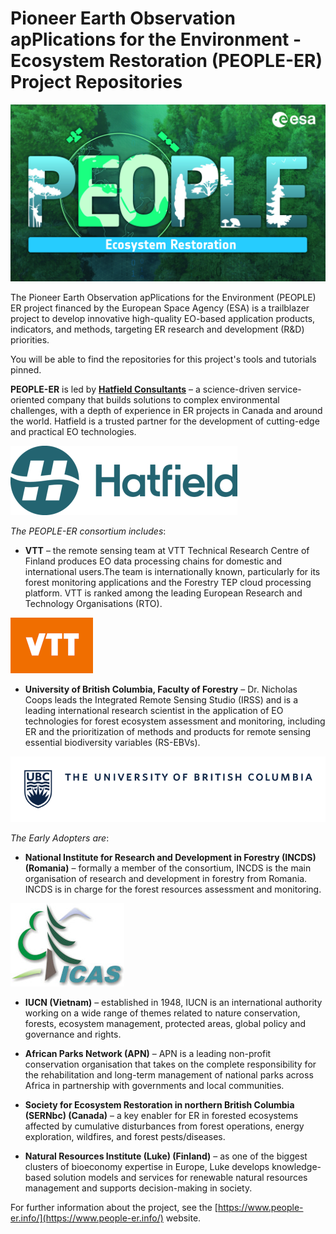 # Pioneer Earth Observation apPlications for the Environment - Ecosystem Restoration (PEOPLE-ER) Project Repositories


![image](asset/pEOple_KV-Ecosystem_Restorarion.jpg)


The Pioneer Earth Observation apPlications for the Environment (PEOPLE) ER project financed by the European Space Agency (ESA) is a trailblazer project to develop innovative high-quality EO-based application products, indicators, and methods, targeting ER research and development (R&D) priorities.

You will be able to find the repositories for this project's tools and tutorials pinned.

**PEOPLE-ER** is led by **[Hatfield Consultants](https://www.hatfieldgroup.com)** – a science-driven service-oriented company that builds solutions to complex environmental challenges, with a depth of experience in ER projects in Canada 
and around the world. Hatfield is a trusted partner for the development of cutting-edge and practical EO technologies. 

![image](asset/Hatfield_Logo_Hor_Blue_RGB_rescaled.png)

_The PEOPLE-ER consortium includes_:

- **VTT** – the remote sensing team at VTT Technical Research Centre of    Finland produces EO data processing chains for domestic and international users.The team is internationally known, particularly for its forest monitoring applications and the Forestry TEP cloud processing platform. VTT is ranked among the leading European Research and Technology Organisations (RTO).
  
![image](asset/VTT_Orange_Logo_150per.png)

- **University of British Columbia, Faculty of Forestry** – Dr. Nicholas Coops leads the Integrated Remote Sensing Studio (IRSS) and is a leading international research scientist in the application of EO technologies for forest ecosystem assessment and monitoring, including ER and the prioritization of methods and products for remote sensing essential biodiversity variables (RS-EBVs).
  
![image](asset/ubc-logo-2018-fullsig-blue-rgb300_rescaled3.png)

_The Early Adopters are_:

- **National Institute for Research and Development in Forestry (INCDS) (Romania)** – formally a member of the consortium, INCDS is the main organisation of research and development in forestry from Romania. INCDS is in charge for the forest resources assessment and monitoring.
  
![image](asset/INCDS_logo_150per.jpg)

- **IUCN (Vietnam)** – established in 1948, IUCN is an international authority working on a wide range of themes related to nature conservation, forests, ecosystem management, protected areas, global policy and governance and rights.

- **African Parks Network (APN)** – APN is a leading non-profit conservation organisation that takes on the complete responsibility for the rehabilitation and long-term management of national parks across Africa in partnership with governments and local communities.

- **Society for Ecosystem Restoration in northern British Columbia (SERNbc) (Canada)** – a key enabler for ER in forested ecosystems affected by cumulative disturbances from forest operations, energy exploration, wildfires, and forest pests/diseases.
  
- **Natural Resources Institute (Luke) (Finland)** – as one of the biggest clusters of bioeconomy expertise in Europe, Luke develops knowledge-based solution models and services for renewable natural resources management and supports decision-making in society.


For further information about the project, see the [https://www.people-er.info/](https://www.people-er.info/) website.